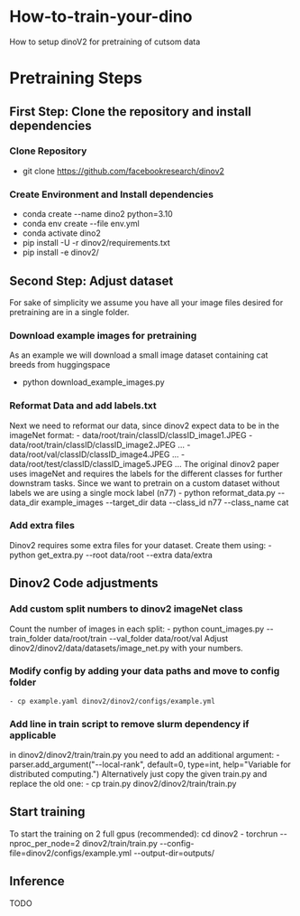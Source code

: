 # How-to-train-your-dino
How to setup dinoV2 for pretraining of cutsom data

# Pretraining Steps
## First Step: Clone the repository and install dependencies
### Clone Repository
- git clone https://github.com/facebookresearch/dinov2 
### Create Environment and Install dependencies
- conda create --name dino2 python=3.10
- conda env create --file env.yml
- conda activate dino2
- pip install -U -r dinov2/requirements.txt
- pip install -e dinov2/

## Second Step: Adjust dataset
For sake of simplicity we assume you have all your image files desired for pretraining are in a single folder. 
### Download example images for pretraining
As an example we will download a small image dataset containing cat breeds from huggingspace
- python download_example_images.py
### Reformat Data and add labels.txt
Next we need to reformat our data, since dinov2 expect data to be in the imageNet format:
    - data/root/train/classID/classID_image1.JPEG
    - data/root/train/classID/classID_image2.JPEG
    ...
    - data/root/val/classID/classID_image4.JPEG
    ...
    - data/root/test/classID/classID_image5.JPEG
    ...
The original dinov2 paper uses imageNet and requires the labels for the different classes for further downstram tasks. Since we want to pretrain on a custom dataset without labels we are using a single mock label (n77)
    - python reformat_data.py --data_dir example_images --target_dir data --class_id n77 --class_name cat
### Add extra files
Dinov2 requires some extra files for your dataset. Create them using:
    - python get_extra.py --root data/root --extra data/extra

## Dinov2 Code adjustments
### Add custom split numbers to dinov2 imageNet class
Count the number of images in each split:
    - python count_images.py --train_folder data/root/train --val_folder data/root/val
Adjust dinov2/dinov2/data/datasets/image_net.py with your numbers. 
### Modify config by adding your data paths and move to config folder
    - cp example.yaml dinov2/dinov2/configs/example.yml
###  Add line in train script to remove slurm dependency if applicable
in dinov2/dinov2/train/train.py you need to add an additional argument:
    - parser.add_argument("--local-rank", default=0, type=int, help="Variable for distributed computing.")
Alternatively just copy the given train.py and replace the old one:
    - cp train.py dinov2/dinov2/train/train.py

## Start training
To start the training on 2 full gpus (recommended):
    cd dinov2
    - torchrun --nproc_per_node=2 dinov2/train/train.py --config-file=dinov2/configs/example.yml --output-dir=outputs/

## Inference
TODO